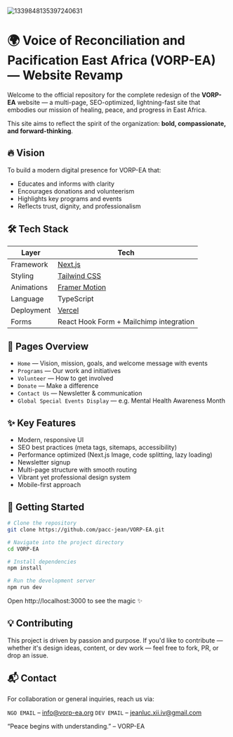 ![1339848135397240631](https://github.com/user-attachments/assets/fe91fbed-16b3-48d0-b4d5-57db3a76fe48)
# 🌍 Voice of Reconciliation and Pacification East Africa (VORP-EA) — Website Revamp

Welcome to the official repository for the complete redesign of the **VORP-EA** website — a multi-page, SEO-optimized, lightning-fast site that embodies our mission of healing, peace, and progress in East Africa.

This site aims to reflect the spirit of the organization: **bold, compassionate, and forward-thinking**.

## 🔥 Vision

To build a modern digital presence for VORP-EA that:

- Educates and informs with clarity
- Encourages donations and volunteerism
- Highlights key programs and events
- Reflects trust, dignity, and professionalism

## 🛠️ Tech Stack

| Layer     | Tech                          |
|-----------|-------------------------------|
| Framework | [Next.js](https://nextjs.org) |
| Styling   | [Tailwind CSS](https://tailwindcss.com) |
| Animations | [Framer Motion](https://www.framer.com/motion/) |
| Language  | TypeScript                    |
| Deployment | [Vercel](https://vercel.com) |
| Forms     | React Hook Form + Mailchimp integration |

## 📄 Pages Overview

- `Home` — Vision, mission, goals, and welcome message with events
- `Programs` — Our work and initiatives
- `Volunteer` — How to get involved
- `Donate` — Make a difference
- `Contact Us` — Newsletter & communication
- `Global Special Events Display` — e.g. Mental Health Awareness Month

## ✨ Key Features

- Modern, responsive UI
- SEO best practices (meta tags, sitemaps, accessibility)
- Performance optimized (Next.js Image, code splitting, lazy loading)
- Newsletter signup
- Multi-page structure with smooth routing
- Vibrant yet professional design system
- Mobile-first approach

## 🚀 Getting Started

```bash
# Clone the repository
git clone https://github.com/pacc-jean/VORP-EA.git

# Navigate into the project directory
cd VORP-EA

# Install dependencies
npm install

# Run the development server
npm run dev
```
Open http://localhost:3000 to see the magic ✨

## 💡 Contributing
This project is driven by passion and purpose. If you'd like to contribute — whether it's design ideas, content, or dev work — feel free to fork, PR, or drop an issue.

## 📬 Contact
For collaboration or general inquiries, reach us via:

`NGO EMAIL` – info@vorp-ea.org
`DEV EMAIL` – jeanluc.xii.iv@gmail.com

“Peace begins with understanding.” – VORP-EA
